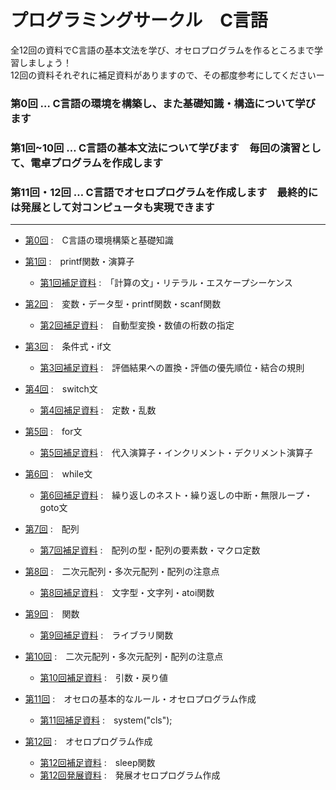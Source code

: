 # プログラミングサークル　C言語

全12回の資料でC言語の基本文法を学び、オセロプログラムを作るところまで学習しましょう！  
12回の資料それぞれに補足資料がありますので、その都度参考にしてくださいー  

### 第0回 … C言語の環境を構築し、また基礎知識・構造について学びます
### 第1回~10回 … C言語の基本文法について学びます　毎回の演習として、電卓プログラムを作成します
### 第11回・12回 … C言語でオセロプログラムを作成します　最終的には発展として対コンピュータも実現できます

---

- [第0回](pc_0.md)  :　C言語の環境構築と基礎知識  

- [第1回](pc_1.md)  :　printf関数・演算子  
  -  [第1回補足資料](pc_1+.md)  :　「計算の文」・リテラル・エスケープシーケンス  
 
- [第2回](pc_2.md)  :　変数・データ型・printf関数・scanf関数
  -  [第2回補足資料](pc_2+.md)  :　自動型変換・数値の桁数の指定  

- [第3回](pc_3.md)  :　条件式・if文
  -  [第3回補足資料](pc_3+.md)  :　評価結果への置換・評価の優先順位・結合の規則  

- [第4回](pc_4.md)  :　switch文
  -  [第4回補足資料](pc_4+.md)  :　定数・乱数  
 
- [第5回](pc_5.md)  :　for文
  -  [第5回補足資料](pc_5+.md)  :　代入演算子・インクリメント・デクリメント演算子  

- [第6回](pc_6.md)  :　while文
  -  [第6回補足資料](pc_6+.md)  :　繰り返しのネスト・繰り返しの中断・無限ループ・goto文  

- [第7回](pc_7.md)  :　配列
  -  [第7回補足資料](pc_7+.md)  :　配列の型・配列の要素数・マクロ定数  

- [第8回](pc_8.md)  :　二次元配列・多次元配列・配列の注意点
  -  [第8回補足資料](pc_8+.md)  :　文字型・文字列・atoi関数  

- [第9回](pc_9.md)  :　関数
  -  [第9回補足資料](pc_9+.md)  :　ライブラリ関数  

- [第10回](pc_10.md)  :　二次元配列・多次元配列・配列の注意点
  -  [第10回補足資料](pc_10+.md)  :　引数・戻り値  

- [第11回](pc_11.md)  :　オセロの基本的なルール・オセロプログラム作成
  -  [第11回補足資料](pc_11+.md)  :　system("cls");  

- [第12回](pc_12.md)  :　オセロプログラム作成
  -  [第12回補足資料](pc_12+.md)  :　sleep関数
  -  [第12回発展資料](pc_12++.md)  :　発展オセロプログラム作成
